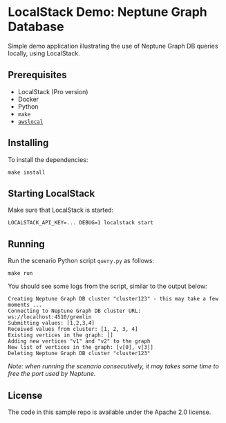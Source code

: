 # LocalStack Demo: Neptune Graph Database

Simple demo application illustrating the use of Neptune Graph DB queries locally, using LocalStack.

## Prerequisites

* LocalStack (Pro version)
* Docker
* Python
* `make`
* [`awslocal`](https://github.com/localstack/awscli-local)

## Installing

To install the dependencies:
```
make install
```

## Starting LocalStack

Make sure that LocalStack is started:
```
LOCALSTACK_API_KEY=... DEBUG=1 localstack start
```

## Running

Run the scenario Python script `query.py` as follows:
```
make run
```

You should see some logs from the script, similar to the output below:
```
Creating Neptune Graph DB cluster "cluster123" - this may take a few moments ...
Connecting to Neptune Graph DB cluster URL: ws://localhost:4510/gremlin
Submitting values: [1,2,3,4]
Received values from cluster: [1, 2, 3, 4]
Existing vertices in the graph: []
Adding new vertices "v1" and "v2" to the graph
New list of vertices in the graph: [v[0], v[3]]
Deleting Neptune Graph DB cluster "cluster123"
```
_Note: when running the scenario consecutively, it may takes some time to free the port used by Neptune._
## License

The code in this sample repo is available under the Apache 2.0 license.
